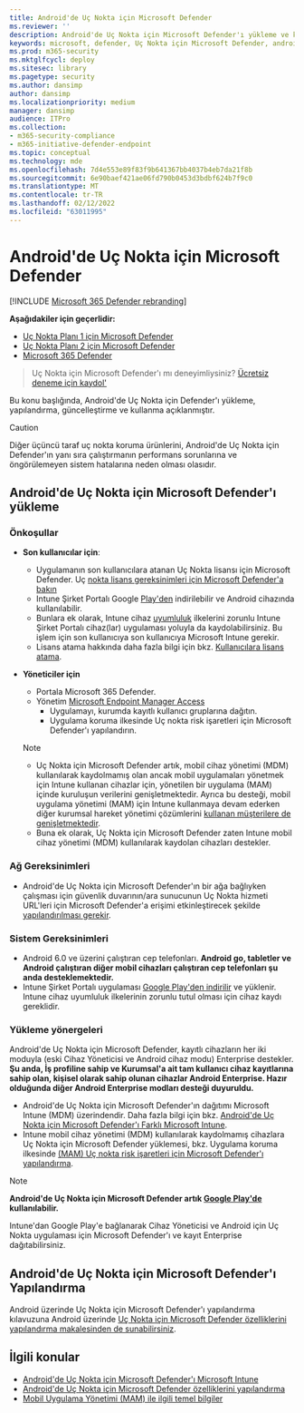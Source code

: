 ```yaml
---
title: Android'de Uç Nokta için Microsoft Defender
ms.reviewer: ''
description: Android'de Uç Nokta için Microsoft Defender'ı yükleme ve kullanma açıkları
keywords: microsoft, defender, Uç Nokta için Microsoft Defender, android, yükleme, dağıtma, kaldırma, intune
ms.prod: m365-security
ms.mktglfcycl: deploy
ms.sitesec: library
ms.pagetype: security
ms.author: dansimp
author: dansimp
ms.localizationpriority: medium
manager: dansimp
audience: ITPro
ms.collection:
- m365-security-compliance
- m365-initiative-defender-endpoint
ms.topic: conceptual
ms.technology: mde
ms.openlocfilehash: 7d4e553e89f83f9b641367bb4037b4eb7da21f8b
ms.sourcegitcommit: 6e90baef421ae06fd790b0453d3bdbf624b7f9c0
ms.translationtype: MT
ms.contentlocale: tr-TR
ms.lasthandoff: 02/12/2022
ms.locfileid: "63011995"
---
```

# <a name="microsoft-defender-for-endpoint-on-android"></a>Android'de Uç Nokta için Microsoft Defender

[!INCLUDE [Microsoft 365 Defender rebranding](../../includes/microsoft-defender.md)]

**Aşağıdakiler için geçerlidir:**
- [Uç Nokta Planı 1 için Microsoft Defender](https://go.microsoft.com/fwlink/p/?linkid=2154037)
- [Uç Nokta Planı 2 için Microsoft Defender](https://go.microsoft.com/fwlink/p/?linkid=2154037)
- [Microsoft 365 Defender](https://go.microsoft.com/fwlink/?linkid=2118804)

> Uç Nokta için Microsoft Defender'ı mı deneyimliysiniz? [Ücretsiz deneme için kaydol'](https://signup.microsoft.com/create-account/signup?products=7f379fee-c4f9-4278-b0a1-e4c8c2fcdf7e&ru=https://aka.ms/MDEp2OpenTrial?ocid=docs-wdatp-exposedapis-abovefoldlink)

Bu konu başlığında, Android'de Uç Nokta için Defender'ı yükleme, yapılandırma, güncelleştirme ve kullanma açıklanmıştır.

> [!CAUTION]
> Diğer üçüncü taraf uç nokta koruma ürünlerini, Android'de Uç Nokta için Defender'ın yanı sıra çalıştırmanın performans sorunlarına ve öngörülemeyen sistem hatalarına neden olması olasıdır.

## <a name="how-to-install-microsoft-defender-for-endpoint-on-android"></a>Android'de Uç Nokta için Microsoft Defender'ı yükleme

### <a name="prerequisites"></a>Önkoşullar

- **Son kullanıcılar için**:
  - Uygulamanın son kullanıcılara atanan Uç Nokta lisansı için Microsoft Defender. Uç [nokta lisans gereksinimleri için Microsoft Defender'a bakın](/microsoft-365/security/defender-endpoint/minimum-requirements#licensing-requirements)
  - Intune Şirket Portalı Google [Play'den](https://play.google.com/store/apps/details?id=com.microsoft.windowsintune.companyportal) indirilebilir ve Android cihazında kullanılabilir.
  - Bunlara ek olarak, Intune cihaz [uyumluluk](/mem/intune/user-help/enroll-device-android-company-portal) ilkelerini zorunlu Intune Şirket Portalı cihaz(lar) uygulaması yoluyla da kaydolabilirsiniz. Bu işlem için son kullanıcıya son kullanıcıya Microsoft Intune gerekir.
  - Lisans atama hakkında daha fazla bilgi için bkz. [Kullanıcılara lisans atama](/azure/active-directory/users-groups-roles/licensing-groups-assign).

- **Yöneticiler için**
   - Portala Microsoft 365 Defender.
   - Yönetim [Microsoft Endpoint Manager Access](https://go.microsoft.com/fwlink/?linkid=2109431)
       - Uygulamayı, kurumda kayıtlı kullanıcı gruplarına dağıtın.
       - Uygulama koruma ilkesinde Uç nokta risk işaretleri için Microsoft Defender'ı yapılandırın.
  
    > [!NOTE]
    > - Uç Nokta için Microsoft Defender artık, mobil cihaz yönetimi (MDM) kullanılarak kaydolmamış olan ancak mobil uygulamaları yönetmek için Intune kullanan cihazlar için, yönetilen bir uygulama (MAM) içinde kuruluşun verilerini genişletmektedir. Ayrıca bu desteği, mobil uygulama yönetimi (MAM) için Intune kullanmaya devam ederken diğer kurumsal hareket yönetimi çözümlerini [kullanan müşterilere de genişletmektedir](/mem/intune/apps/mam-faq).
    > - Buna ek olarak, Uç Nokta için Microsoft Defender zaten Intune mobil cihaz yönetimi (MDM) kullanılarak kaydolan cihazları destekler.


### <a name="network-requirements"></a>Ağ Gereksinimleri

- Android'de Uç Nokta için Microsoft Defender'ın bir ağa bağlıyken çalışması için güvenlik duvarının/ara sunucunun Uç Nokta hizmeti URL'leri için Microsoft Defender'a erişimi etkinleştirecek şekilde [yapılandırılması gerekir](configure-proxy-internet.md#enable-access-to-microsoft-defender-for-endpoint-service-urls-in-the-proxy-server).

### <a name="system-requirements"></a>Sistem Gereksinimleri

- Android 6.0 ve üzerini çalıştıran cep telefonları. **Android go, tabletler ve Android çalıştıran diğer mobil cihazları çalıştıran cep telefonları şu anda desteklemektedir.**
- Intune Şirket Portalı uygulaması [Google Play'den indirilir](https://play.google.com/store/apps/details?id=com.microsoft.windowsintune.companyportal) ve yüklenir. Intune cihaz uyumluluk ilkelerinin zorunlu tutul olması için cihaz kaydı gereklidir.

### <a name="installation-instructions"></a>Yükleme yönergeleri

Android'de Uç Nokta için Microsoft Defender, kayıtlı cihazların her iki moduyla (eski Cihaz Yöneticisi ve Android cihaz modu) Enterprise destekler. **Şu anda, İş profiline sahip ve Kurumsal'a ait tam kullanıcı cihaz kayıtlarına sahip olan, kişisel olarak sahip olunan cihazlar Android Enterprise. Hazır olduğunda diğer Android Enterprise modları desteği duyuruldu.**

- Android'de Uç Nokta için Microsoft Defender'ın dağıtımı Microsoft Intune (MDM) üzerindendir. Daha fazla bilgi için bkz. [Android'de Uç Nokta için Microsoft Defender'ı Farklı Microsoft Intune](android-intune.md).
- Intune mobil cihaz yönetimi (MDM) kullanılarak kaydolmamış cihazlara Uç Nokta için Microsoft Defender yüklemesi, bkz. Uygulama koruma ilkesinde [(MAM) Uç nokta risk işaretleri için Microsoft Defender'ı yapılandırma](android-configure-mam.md).

> [!NOTE]
> **Android'de Uç Nokta için Microsoft Defender artık [Google Play'de](https://play.google.com/store/apps/details?id=com.microsoft.scmx) kullanılabilir.**
>
> Intune'dan Google Play'e bağlanarak Cihaz Yöneticisi ve Android için Uç Nokta uygulaması için Microsoft Defender'ı ve kayıt Enterprise dağıtabilirsiniz.

## <a name="how-to-configure-microsoft-defender-for-endpoint-on-android"></a>Android'de Uç Nokta için Microsoft Defender'ı Yapılandırma

Android üzerinde Uç Nokta için Microsoft Defender'ı yapılandırma kılavuzuna Android üzerinde [Uç Nokta için Microsoft Defender özelliklerini yapılandırma makalesinden de sunabilirsiniz](android-configure.md).

## <a name="related-topics"></a>İlgili konular

- [Android'de Uç Nokta için Microsoft Defender'ı Microsoft Intune](android-intune.md)
- [Android'de Uç Nokta için Microsoft Defender özelliklerini yapılandırma](android-configure.md)
- [Mobil Uygulama Yönetimi (MAM) ile ilgili temel bilgiler](/mem/intune/apps/app-management#mobile-application-management-mam-basics)
